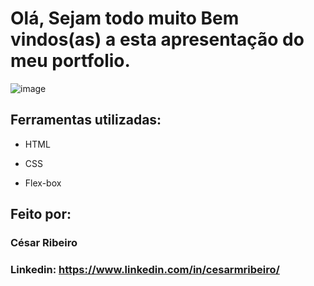 # Olá, Sejam todo muito Bem vindos(as) a esta apresentação do meu portfolio.

![image](https://i.imgur.com/iIr2S8E.png)

## Ferramentas utilizadas:

* HTML

* CSS

* Flex-box

## Feito por:

### César Ribeiro

### Linkedin: https://www.linkedin.com/in/cesarmribeiro/